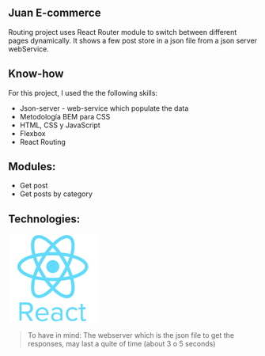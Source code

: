 ## Juan E-commerce

Routing project uses React Router module to switch between different pages dynamically. It shows a few post store in a json file from a json server webService. 

## Know-how

For this project, I used the the following skills:
-   Json-server - web-service which populate the data
-   Metodología BEM para CSS
-   HTML, CSS y JavaScript
-   Flexbox
- React Routing 

## Modules:

 - Get post
 - Get posts by category

 

## Technologies:

 <a href="https://reactjs.org/" target="_blank" rel="noreferrer"> <img src="https://raw.githubusercontent.com/devicons/devicon/master/icons/react/react-original-wordmark.svg" alt="react" width="180" height="180"/> </a>

>To have in mind: The webserver which is the json file to get the responses, may last a quite of time (about 3 o 5 seconds)